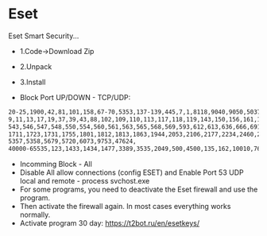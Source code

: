 # Eset
Eset Smart Security...

* 1.Code->Download Zip
* 2.Unpack
* 3.Install

* Block Port UP/DOWN - TCP/UDP:
```bash
20-25,1900,42,81,101,158,67-70,5353,137-139,445,7,1,8118,9040,9050,5037-5038,5001,8883,107,111,512,513,544,556,1745,5678,9535,3702,2504,2701-2704,33060,8080,3000,
9,11,13,17,19,37,39,43,88,102,109,110,113,117,118,119,143,150,156,161,170,179,194,213,322,349,389,464,507,514,515,517,518,520,522,525,526,529,530,531,532,533,540,
543,546,547,548,550,554,560,561,563,565,568,569,593,612,613,636,666,691,749,750,800,989,990,992,993,994,995,1109,1110,1155,1034,1167,1270,1478,1512,1524,1607,1701,
1711,1723,1731,1755,1801,1812,1813,1863,1944,2053,2106,2177,2234,2460,2525,2725,2869,3020,3074,3126,3132,3268,3269,3343,3540,3544,3587,3776,3847,3882,3935,4350,
5357,5358,5679,5720,6073,9753,47624,
40000-65535,123,1433,1434,1477,3389,3535,2049,500,4500,135,162,10010,7680,5040,5050,3306,5426,5355,1980,9009,1337,13333,13344,5985,2382,2383,2393,2394,11320,53
```
* Incomming Block - All
* Disable All allow connections (config ESET) and Enable Port 53 UDP local and remote - process svchost.exe
* For some programs, you need to deactivate the Eset firewall and use the program. 
* Then activate the firewall again. In most cases everything works normally.
* Activate program 30 day: https://t2bot.ru/en/esetkeys/
